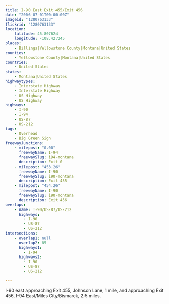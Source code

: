 ```yaml
---
title: I-90 East Exit 455/Exit 456
date: "2006-07-01T00:00:00Z"
imageid: "1280763133"
flickrid: "1280763133"
location:
    latitude: 45.807624
    longitude: -108.427245
places:
    - Billings|Yellowstone County|Montana|United States
counties:
    - Yellowstone County|Montana|United States
countries:
    - United States
states:
    - Montana|United States
highwaytypes:
    - Interstate Highway
    - Interstate Highway
    - US Highway
    - US Highway
highways:
    - I-90
    - I-94
    - US-87
    - US-212
tags:
    - Overhead
    - Big Green Sign
freewayJunctions:
    - milepost: "0.00"
      freewayName: I-94
      freewaySlug: i94-montana
      description: Exit 0
    - milepost: "453.26"
      freewayName: I-90
      freewaySlug: i90-montana
      description: Exit 455
    - milepost: "454.26"
      freewayName: I-90
      freewaySlug: i90-montana
      description: Exit 456
overlaps:
    - name: I-90/US-87/US-212
      highways:
        - I-90
        - US-87
        - US-212
intersections:
    - overlap1: null
      overlap2: 85
      highways1:
        - I-94
      highways2:
        - I-90
        - US-87
        - US-212

---
```

I-90 east approaching Exit 455, Johnson Lane, 1 mile, and approaching Exit 456, I-94 East/Miles City/Bismarck, 2.5 miles.